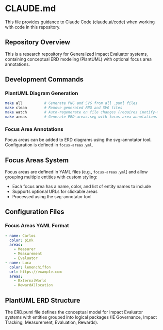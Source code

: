 # CLAUDE.md

This file provides guidance to Claude Code (claude.ai/code) when working with code in this repository.

## Repository Overview

This is a research repository for Generalized Impact Evaluator systems, containing conceptual ERD modeling (PlantUML) with optional focus area annotations.

## Development Commands

### PlantUML Diagram Generation

```bash
make all          # Generate PNG and SVG from all .puml files
make clean        # Remove generated PNG and SVG files
make watch        # Auto-regenerate on file changes (requires inotify-tools)
make areas        # Generate ERD-areas.svg with focus area annotations
```

### Focus Area Annotations

Focus areas can be added to ERD diagrams using the svg-annotator tool.
Configuration is defined in `focus-areas.yml`.

## Focus Areas System

Focus areas are defined in YAML files (e.g., `focus-areas.yml`) and
allow grouping multiple entities with custom styling:

- Each focus area has a name, color, and list of entity names to include
- Supports optional URLs for clickable areas
- Processed using the svg-annotator tool

## Configuration Files


### Focus Areas YAML Format

```yaml
- name: Carlos
  color: pink
  areas:
    - Measurer
    - Measurement
    - Evaluator
- name: Luca
  color: lemonchiffon
  url: https://example.com
  areas:
    - ExternalWorld
    - RewardAllocation
```

## PlantUML ERD Structure

The ERD.puml file defines the conceptual model for Impact Evaluator
systems with entities grouped into logical packages (IE Governance,
Impact Tracking, Measurement, Evaluation, Rewards).
